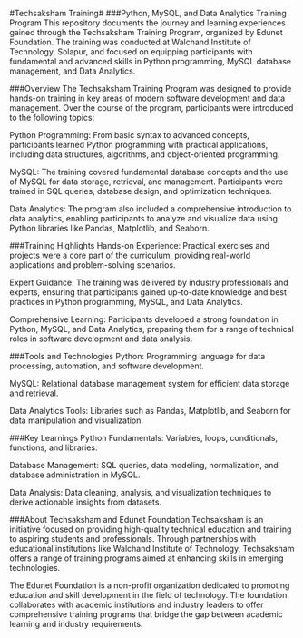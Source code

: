 #Techsaksham Training#
###Python, MySQL, and Data Analytics Training Program
This repository documents the journey and learning experiences gained through the Techsaksham Training Program, organized by Edunet Foundation. The training was conducted at Walchand Institute of Technology, Solapur, and focused on equipping participants with fundamental and advanced skills in Python programming, MySQL database management, and Data Analytics.

###Overview
The Techsaksham Training Program was designed to provide hands-on training in key areas of modern software development and data management. Over the course of the program, participants were introduced to the following topics:

Python Programming: From basic syntax to advanced concepts, participants learned Python programming with practical applications, including data structures, algorithms, and object-oriented programming.

MySQL: The training covered fundamental database concepts and the use of MySQL for data storage, retrieval, and management. Participants were trained in SQL queries, database design, and optimization techniques.

Data Analytics: The program also included a comprehensive introduction to data analytics, enabling participants to analyze and visualize data using Python libraries like Pandas, Matplotlib, and Seaborn.

###Training Highlights
Hands-on Experience: Practical exercises and projects were a core part of the curriculum, providing real-world applications and problem-solving scenarios.

Expert Guidance: The training was delivered by industry professionals and experts, ensuring that participants gained up-to-date knowledge and best practices in Python programming, MySQL, and Data Analytics.

Comprehensive Learning: Participants developed a strong foundation in Python, MySQL, and Data Analytics, preparing them for a range of technical roles in software development and data analysis.

###Tools and Technologies
Python: Programming language for data processing, automation, and software development.

MySQL: Relational database management system for efficient data storage and retrieval.

Data Analytics Tools: Libraries such as Pandas, Matplotlib, and Seaborn for data manipulation and visualization.

###Key Learnings
Python Fundamentals: Variables, loops, conditionals, functions, and libraries.

Database Management: SQL queries, data modeling, normalization, and database administration in MySQL.

Data Analysis: Data cleaning, analysis, and visualization techniques to derive actionable insights from datasets.

###About Techsaksham and Edunet Foundation
Techsaksham is an initiative focused on providing high-quality technical education and training to aspiring students and professionals. Through partnerships with educational institutions like Walchand Institute of Technology, Techsaksham offers a range of training programs aimed at enhancing skills in emerging technologies.

The Edunet Foundation is a non-profit organization dedicated to promoting education and skill development in the field of technology. The foundation collaborates with academic institutions and industry leaders to offer comprehensive training programs that bridge the gap between academic learning and industry requirements.
